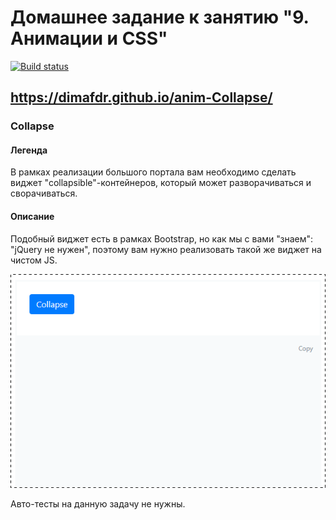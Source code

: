 # Домашнее задание к занятию "9. Анимации и CSS"

[![Build status](https://ci.appveyor.com/api/projects/status/7vlapdyyuw96b2t6?svg=true)](https://ci.appveyor.com/project/Dimafdr/anim-collapse)

https://dimafdr.github.io/anim-Collapse/
---

### Collapse

#### Легенда

В рамках реализации большого портала вам необходимо сделать виджет "collapsible"-контейнеров, который может разворачиваться и сворачиваться.

#### Описание

Подобный виджет есть в рамках Bootstrap, но как мы с вами "знаем": "jQuery не нужен", поэтому вам нужно реализовать такой же виджет на чистом JS.

![](./pic/collapse.gif)

Авто-тесты на данную задачу не нужны.
